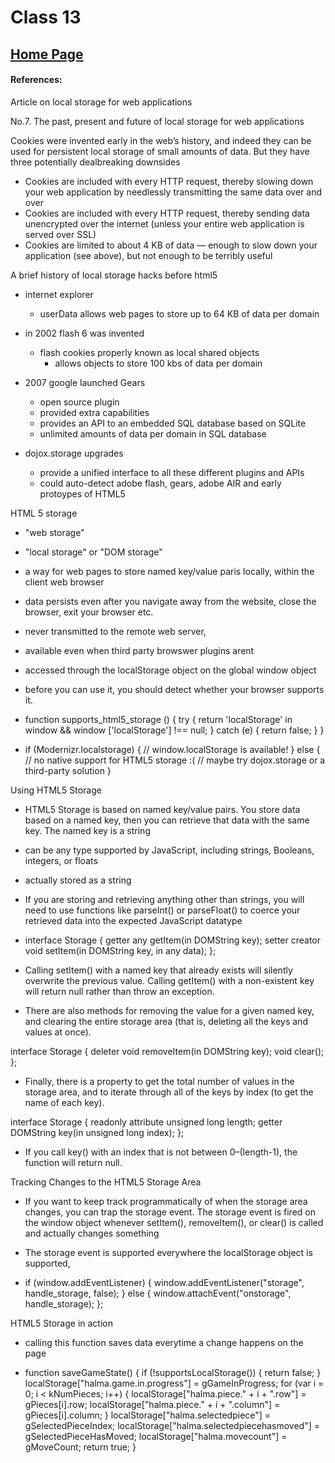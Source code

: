 # Class 13 
## [Home Page](../README.md)

#### References:

Article on local storage for web applications



No.7. The past, present and future of local storage for web applications

Cookies were invented early in the web’s history, and indeed they can be used for persistent local storage of small amounts of data. But they have three potentially dealbreaking downsides
- Cookies are included with every HTTP request, thereby slowing down your web application by needlessly transmitting the same data over and over
- Cookies are included with every HTTP request, thereby sending data unencrypted over the internet (unless your entire web application is served over SSL)
- Cookies are limited to about 4 KB of data — enough to slow down your application (see above), but not enough to be terribly useful


A brief history of local storage hacks before html5

- internet explorer
    - userData allows web pages to store up to 64 KB of data per domain
- in 2002 flash 6 was invented 
    - flash cookies properly known as local shared objects
        - allows objects to store 100 kbs of data per domain

- 2007 google launched Gears 
    - open source plugin 
    - provided extra capabilities
    - provides an API to an embedded SQL database based on SQLite
    - unlimited amounts of data per domain in SQL database
- dojox.storage upgrades
    - provide a unified interface to all these different plugins and APIs
    - could auto-detect adobe flash, gears, adobe AIR and early protoypes of HTML5

HTML 5 storage 

- "web storage"

- "local storage" or "DOM storage"

- a way for web pages to store named key/value paris locally, within the client web browser
- data persists even after you navigate away from the website, close the browser, exit your browser etc. 

- never transmitted to the remote web server, 
- available even when third party browswer plugins arent

- accessed through the localStorage object on the global window object

- before you can use it, you should detect whether your browser supports it. 

- function supports_html5_storage () {
    try {
        return 'localStorage' in window && window ['localStorage'] !== null;
    } catch (e) {
        return false;
    }
}
- if (Modernizr.localstorage) {
  // window.localStorage is available!
} else {
  // no native support for HTML5 storage :(
  // maybe try dojox.storage or a third-party solution
}

Using HTML5 Storage

- HTML5 Storage is based on named key/value pairs. You store data based on a named key, then you can retrieve that data with the same key. The named key is a string

- can be any type supported by JavaScript, including strings, Booleans, integers, or floats

- actually stored as a string

- If you are storing and retrieving anything other than strings, you will need to use functions like parseInt() or parseFloat() to coerce your retrieved data into the expected JavaScript datatype

- interface Storage {
  getter any getItem(in DOMString key);
  setter creator void setItem(in DOMString key, in any data);
};

- Calling setItem() with a named key that already exists will silently overwrite the previous value. Calling getItem() with a non-existent key will return null rather than throw an exception.

- There are also methods for removing the value for a given named key, and clearing the entire storage area (that is, deleting all the keys and values at once).

interface Storage {
  deleter void removeItem(in DOMString key);
  void clear();
};

- Finally, there is a property to get the total number of values in the storage area, and to iterate through all of the keys by index (to get the name of each key).

interface Storage {
  readonly attribute unsigned long length;
  getter DOMString key(in unsigned long index);
};
   - If you call key() with an index that is not between 0–(length-1), the function will return null.

Tracking Changes to the HTML5 Storage Area

- If you want to keep track programmatically of when the storage area changes, you can trap the storage event. The storage event is fired on the window object whenever setItem(), removeItem(), or clear() is called and actually changes something

- The storage event is supported everywhere the localStorage object is supported,

- if (window.addEventListener) {
  window.addEventListener("storage", handle_storage, false);
} else {
  window.attachEvent("onstorage", handle_storage);
};

HTML5 Storage in action

- calling this function saves data everytime a change happens on the page 

- function saveGameState() {
    if (!supportsLocalStorage()) { return false; }
    localStorage["halma.game.in.progress"] = gGameInProgress;
    for (var i = 0; i < kNumPieces; i++) {
	localStorage["halma.piece." + i + ".row"] = gPieces[i].row;
	localStorage["halma.piece." + i + ".column"] = gPieces[i].column;
    }
    localStorage["halma.selectedpiece"] = gSelectedPieceIndex;
    localStorage["halma.selectedpiecehasmoved"] = gSelectedPieceHasMoved;
    localStorage["halma.movecount"] = gMoveCount;
    return true;
}

